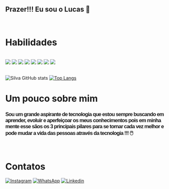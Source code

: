 
## Prazer!!! Eu sou o Lucas 🚀

<br/>


# Habilidades
<div style="display: inline_block"><br/>
<img aling="center" src="https://img.shields.io/badge/HTML5-E34F26?style=for-the-badge&logo=html5&logoColor=white">
<img aling="center" src="https://img.shields.io/badge/CSS3-1572B6?style=for-the-badge&logo=css3&logoColor=white">
<img aling="center" src="https://img.shields.io/badge/JavaScript-F7DF1E?style=for-the-badge&logo=javascript&logoColor=black">
<img aling="center" src="https://img.shields.io/badge/Node.js-43853D?style=for-the-badge&logo=node.js&logoColor=white">
<img aling="center" src="https://img.shields.io/badge/Tailwind_CSS-38B2AC?style=for-the-badge&logo=tailwind-css&logoColor=white">
<img aling="center" src="https://img.shields.io/badge/React-20232A?style=for-the-badge&logo=react&logoColor=61DAFB">
<img aling="center" src="https://img.shields.io/badge/Netlify-00C7B7?style=for-the-badge&logo=netlify&logoColor=white">
<img aling="center" src="https://img.shields.io/badge/C%23-239120?style=for-the-badge&logo=c-sharp&logoColor=white">
</div><br/>

![Silva GitHub stats](https://github-readme-stats.vercel.app/api?username=Lucassocorrosilva7&show_icons=true&theme=cobalt)
[![Top Langs](https://github-readme-stats.vercel.app/api/top-langs/?username=Lucassocorrosilva7&layout=compact)](https://github.com/Lucassocorrosilva7/github-readme-stats)


# Um pouco sobre mim 
<h3 style=" font-family:'Lucida Sans', 'Lucida Sans Regular', 'Lucida Grande', 'Lucida Sans Unicode', Geneva, Verdana, sans-serif; letter-spacing:-1px;  ">Sou um grande aspirante de tecnologia que estou sempre buscando em aprender, evoluir e aperfeiçoar os meus conhecimentos pois em minha mente esse sãos os 3 principais pilares para se  tornar cada vez melhor e pode mudar a vida das pessoas através da tecnologia  !!! 🖱️</h3><br/>


# Contatos
[![Instagram](https://img.shields.io/badge/Instagram-E4405F?style=for-the-badge&logo=instagram&logoColor=white)](https://www.instagram.com/luquinhas_silva77/)
[![WhatsApp](https://img.shields.io/badge/WhatsApp-25D366?style=for-the-badge&logo=whatsapp&logoColor=white)](http://api.whatsapp.com/send?phone=5511977255111)
[![Linkedin](https://img.shields.io/badge/LinkedIn-0077B5?style=for-the-badge&logo=linkedin&logoColor=white)](https://www.linkedin.com/in/luquinhasssilva/)




<div>

</div>
